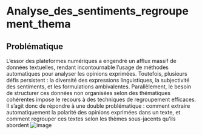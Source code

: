 # Analyse_des_sentiments_regroupement_thema
## Problématique
L’essor des plateformes numériques a engendré un afflux massif de données textuelles, rendant incontournable l’usage de méthodes automatiques pour analyser les opinions exprimées. Toutefois, plusieurs défis persistent : la diversité des expressions linguistiques, la subjectivité des sentiments, et les formulations ambivalentes.
Parallèlement, le besoin de structurer ces données non organisées selon des thématiques cohérentes impose le recours à des techniques de regroupement efficaces. Il s’agit donc de répondre à une double problématique : comment extraire automatiquement la polarité des opinions exprimées dans un texte, et comment regrouper ces textes selon les thèmes sous-jacents qu’ils abordent ![image](https://github.com/user-attachments/assets/0c6cc368-5dd3-43de-b872-50f091629502)
